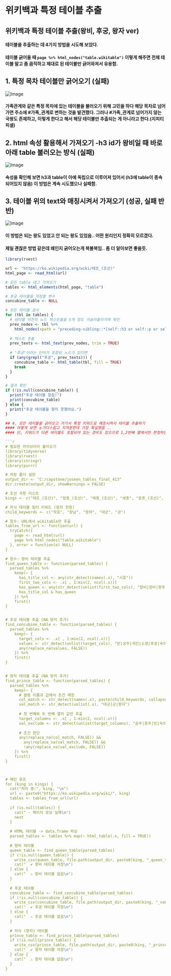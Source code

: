 # 위키백과 특정 테이블 추출
## 위키백과 특정 테이블 추출(왕비, 후궁, 왕자 ver)

#### 테이블을 추출하는 데 4가지 방법을 시도해 보았다.
#### 테이블 긁어올 때 `page %>% html_nodes("table.wikitable")` 이렇게 해주면 전체 테이블 말고 좀 큼직하고 제대로 된 테이블만 긁어와져서 유용함.

## 1. 특정 목차 테이블만 긁어오기 (실패)

![Image](/assets/images/1.png)

#### 가족관계와 같은 특정 목차에 있는 테이블을 불러오기 위해 고민을 하다 해당 목차로 넘어가면 주소에 #가족_관계로 변하는 것을 발견했다. 그러나 #가족_관계로 넘어가지 않는 국왕도 존재하고, 이렇게 한다고 해서 해당 테이블만 추출되는 게 아니라고 한다.(지피티 피셜)


## 2.  html 속성 활용해서 가져오기 -h3 id가 왕비일 때 바로 아래 table 불러오는 방식 (실패)

![Image](/assets/images/2.png)

#### 속성을 확인해 보면 h3과 table이 아예 독립으로 이루어져 있어서 (h3에 table이 종속되어있지 않음) 이 방법은 계속 시도했으나 실패함. 


## 3. 테이블 위의 text와 매칭시켜서 가져오기 (성공, 실패 반반)

![Image](/assets/images/3.png)

#### 이 방법은 되는 왕도 있었고 안 되는 왕도 있었음.. 어떤 원리인지 정확히 모르겠다.
#### 제일 괜찮은 방법 같은데 왜인지 긁어오는게 복불복임.. 좀 더 알아보면 좋을듯. 

```r
library(rvest)

url <- "https://ko.wikipedia.org/wiki/태조_(조선)"
html_page <- read_html(url)

# 모든 table 태그 가져오기
tables <- html_elements(html_page, "table")

# 후궁 테이블을 저장할 변수
concubine_table <- NULL

# 모든 테이블 검사
for (tbl in tables) {
  # 테이블 이전의 노드 텍스트들을 5개 정도 거슬러올라가며 확인
  prev_nodes <- tbl %>%
    html_nodes(xpath = "preceding-sibling::*[self::h3 or self::p or self::div][position() <= 5]")
  
  # 텍스트 추출
  prev_texts <- html_text(prev_nodes, trim = TRUE)
  
  # "후궁"이라는 단어가 포함된 노드가 있다면
  if (any(grepl("후궁", prev_texts))) {
    concubine_table <- html_table(tbl, fill = TRUE)
    break
  }
}

# 결과 확인
if (!is.null(concubine_table)) {
  print("후궁 테이블 찾음!")
  print(concubine_table)
} else {
  print("후궁 테이블을 찾지 못했어요.")
}

## 4. 모든 테이블을 긁어오고 거기서 특정 키워드로 매칭시켜서 테이블 추출하기
#### 어떻게 보면 노가다스럽고 지저분한데 가장 확실했음 .. 
#### 단, 키워드가 다른 테이블도 포함되어 있는 경우도 있으므로 1,2번째 열에서만 한정하는 식으로 제한을 걸어줘야함.

```r
# 필요한 라이브러리 불러오기
library(tidyverse)
library(rvest)
library(stringr)
library(purrr)

# 저장 폴더 설정
output_dir <- "C:/capstone/joseon_tables_final_413"
dir.create(output_dir, showWarnings = FALSE)

# 조선 국왕 리스트
kings <- c("태조_(조선)", "정종_(조선)", "태종_(조선)", "세종", "문종_(조선)", "단종_(조선)", "세조_(조선)", "예종_(조선)", "성종_(조선)")

# 자식 테이블 필터 키워드 (왕자 전용)
child_keywords <- c("작호", "장남", "왕자", "대군", "군")

# 함수: URL에서 wikitable만 추출
tables_from_url <- function(url) {
  tryCatch({
    page <- read_html(url)
    page %>% html_nodes("table.wikitable")
  }, error = function(e) NULL)
}

# 함수: 왕비 테이블 추출
find_queen_table <- function(parsed_tables) {
  parsed_tables %>%
    keep(~ {
      has_title_col <- any(str_detect(names(.x), "시호"))
      first_two_cols <- .x[ , 1:min(2, ncol(.x))]
      has_queen <- any(str_detect(unlist(first_two_cols), "왕비|정비|왕후"))
      has_title_col & has_queen
    }) %>%
    first()
}


# 후궁 테이블 추출 (NA 방지 추가)
find_concubine_table <- function(parsed_tables) {
  parsed_tables %>%
    keep(~ {
      target_cols <- .x[ , 1:min(2, ncol(.x))]
      values <- str_detect(unlist(target_cols), "빈|궁주|귀인|소생|후궁|숙의")
      any(replace_na(values, FALSE))
    }) %>%
    first()
}


# 왕자 테이블 추출 (NA 방지 추가)
find_prince_table <- function(parsed_tables) {
  parsed_tables %>%
    keep(~ {
      # 컬럼 이름과 값에서 조건 매칭
      col_match <- str_detect(names(.x), paste(child_keywords, collapse = "|"))
      val_match <- str_detect(unlist(.x), "대군|군|왕자")
      
      # 첫 번째와 두 번째 열의 값만 추출
      target_columns <- .x[ , 1:min(2, ncol(.x))]
      val_exclude <- str_detect(unlist(target_columns), "공주|옹주|빈|숙의|왕후|후궁|왕비")
      
      # 조건 판단
      any(replace_na(col_match, FALSE)) &&
        any(replace_na(val_match, FALSE)) &&
        !any(replace_na(val_exclude, FALSE))
    }) %>%
    first()
}



# 메인 루프
for (king in kings) {
  cat("처리 중:", king, "\n")
  url <- paste0("https://ko.wikipedia.org/wiki/", king)
  tables <- tables_from_url(url)
  
  if (is.null(tables)) {
    cat(" - 페이지 로딩 실패\n")
    next
  }
  
  # HTML 테이블 -> data.frame 파싱
  parsed_tables <- tables %>% map(~ html_table(.x, fill = TRUE))
  
  # 왕비 테이블
  queen_table <- find_queen_table(parsed_tables)
  if (!is.null(queen_table)) {
    write_csv(queen_table, file.path(output_dir, paste0(king, "_queen_table.csv")))
    cat("  ✔️ 왕비 테이블 저장\n")
  } else {
    cat("  ⚠️ 왕비 테이블 없음\n")
  }
  
  # 후궁 테이블
  concubine_table <- find_concubine_table(parsed_tables)
  if (!is.null(concubine_table)) {
    write_csv(concubine_table, file.path(output_dir, paste0(king, "_concubine_table.csv")))
    cat("  ✔️ 후궁 테이블 저장\n")
  } else {
    cat("  ⚠️ 후궁 테이블 없음\n")
  }
  
  # 자식 (왕자) 테이블
  prince_table <- find_prince_table(parsed_tables)
  if (!is.null(prince_table)) {
    write_csv(prince_table, file.path(output_dir, paste0(king, "_prince_table.csv")))
    cat("  ✔️ 왕자 테이블 저장\n")
  } else {
    cat("  ⚠️ 왕자 테이블 없음\n")
  }
}




